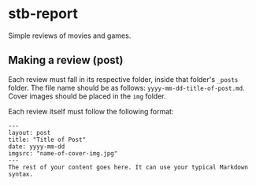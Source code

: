 # stb-report
Simple reviews of movies and games.

## Making a review (post)
Each review must fall in its respective folder, inside that folder's `_posts` folder.
The file name should be as follows: `yyyy-mm-dd-title-of-post.md`. Cover images should be placed
in the `img` folder.

Each review itself must follow the following format:
```
---
layout: post
title: "Title of Post"
date: yyyy-mm-dd
imgsrc: "name-of-cover-img.jpg"
---
The rest of your content goes here. It can use your typical Markdown syntax.
```
